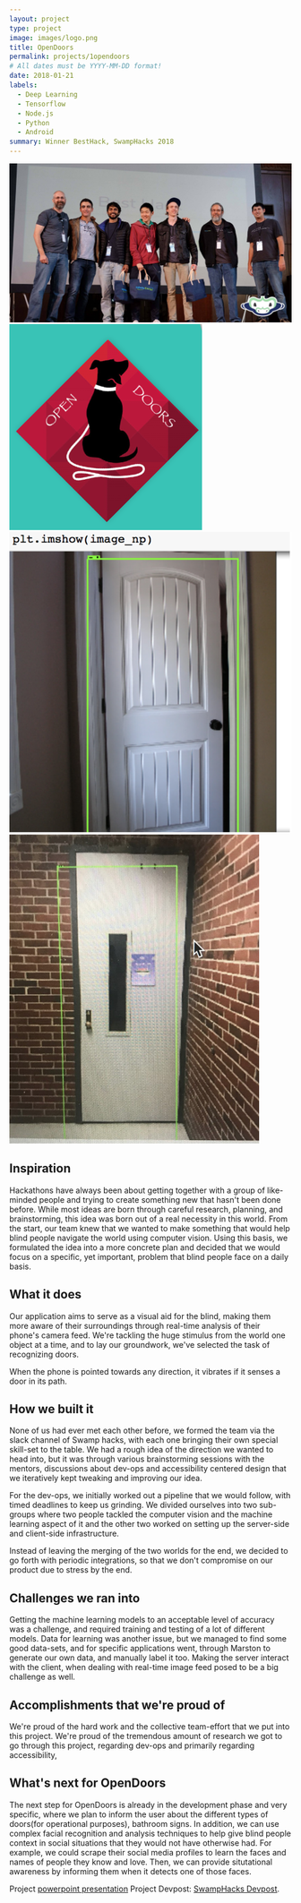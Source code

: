 ```yaml
---
layout: project
type: project
image: images/logo.png
title: OpenDoors
permalink: projects/1opendoors
# All dates must be YYYY-MM-DD format!
date: 2018-01-21
labels:
  - Deep Learning
  - Tensorflow
  - Node.js
  - Python
  - Android
summary: Winner BestHack, SwampHacks 2018
---
```

<img class="ui image" src="../images/swamphacks.png">
<div class="ui small rounded images">
  <img class="ui image" src="../images/logo2.png">
  <img class="ui image" src="../images/predictions1.png">
  <img class="ui image" src="../images/predictions2.png">
</div>

## Inspiration
Hackathons have always been about getting together with a group of like-minded people and trying to create something new that hasn't been done before. While most ideas are born through careful research, planning, and brainstorming, this idea was born out of a real necessity in this world. From the start, our team knew that we wanted to make something that would help blind people navigate the world using computer vision. Using this basis, we formulated the idea into a more concrete plan and decided that we would focus on a specific, yet important, problem that blind people face on a daily basis.

## What it does
Our application aims to serve as a visual aid for the blind, making them more aware of their surroundings through real-time analysis of their phone's camera feed. We're tackling the huge stimulus from the world one object at a time, and to lay our groundwork, we've selected the task of recognizing doors. 

When the phone is pointed towards any direction, it vibrates if it senses a door in its path.
## How we built it
None of us had ever met each other before, we formed the team via the slack channel of Swamp hacks, with each one bringing their own special skill-set to the table. We had a rough idea of the direction we wanted to head into, but it was through various brainstorming sessions with the mentors, discussions about dev-ops and accessibility centered design that we iteratively kept tweaking and improving our idea.

For the dev-ops, we initially worked out a pipeline that we would follow, with timed deadlines to keep us grinding. We divided ourselves into two sub-groups where two people tackled the computer vision and the machine learning aspect of it and the other two worked on setting up the server-side and client-side infrastructure. 

Instead of leaving the merging of the two worlds for the end, we decided to go forth with periodic integrations, so that we don't compromise on our product due to stress by the end. 

## Challenges we ran into
Getting the machine learning models to an acceptable level of accuracy was a challenge, and required training and testing of a lot of different models.
Data for learning was another issue, but we managed to find some good data-sets, and for specific applications went, through Marston to generate our own data, and manually label it too.
Making the server interact with the client, when dealing with real-time image feed posed to be a big challenge as well.

## Accomplishments that we're proud of
We're proud of the hard work and the collective team-effort that we put into this project.
We're proud of the tremendous amount of research we got to go through  this project, regarding dev-ops and primarily regarding accessibility,

## What's next for OpenDoors
The next step for OpenDoors is already in the development phase and very specific, where we plan to inform the user about the different types of doors(for operational purposes), bathroom signs. In addition, we can use complex facial recognition and analysis techniques to help give blind people context in social situations that they would not have otherwise had. For example, we could scrape their social media profiles to learn the faces and names of people they know and love. Then, we can provide situtational awareness by informing them when it detects one of those faces.

Project [powerpoint presentation](https://docs.google.com/presentation/d/1vI8OxTr2I2iy9ValWcKdyY1Iip29E1QNxm0o2dIMrqw/edit?usp=sharing)
Project Devpost: [SwampHacks Devpost](https://devpost.com/software/opendoors).
